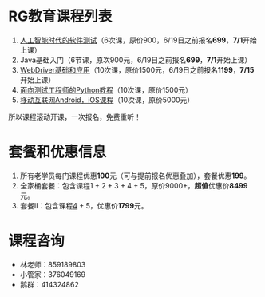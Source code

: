 # RG教育课程列表
1. [人工智能时代的软件测试](人工智能时代的软件测试.md)（6次课，原价900，6/19日之前报名**699**，**7/1**开始上课）
2. Java基础入门（6节课，原次900元，6/19日之前报名**699**，**7/1**开始上课）
3. [WebDriver基础和应用](WebDriver基础和应用.md)（10次课，原价1500元，6/19日之前报名**1199**，**7/15**开始上课）
2. [面向测试工程师的Python教程](面向测试工程师的Python教程.md)（10次课，原价1500元）
3. [移动互联网Android，iOS课程](移动互联网课程.md)（10次课，原价5000元）

所以课程滚动开课，一次报名，免费重听！

# 套餐和优惠信息
1. 所有老学员每门课程优惠**100**元（可与提前报名优惠叠加），套餐优惠**199**。
2. 全家桶套餐：包含课程1 + 2 + 3 + 4 + 5，原价9000+，**超值**优惠价**8499**元。
4. 套餐II：包含课程[4](WebDriver基础和应用.md) + 5，优惠价**1799**元。

# 课程咨询
- 林老师：859189803
- 小管家：376049169
- 鹅群：414324862
